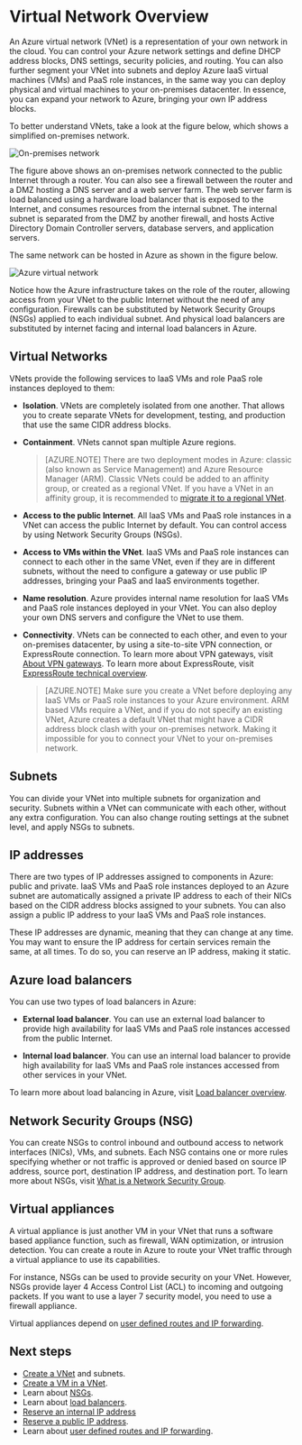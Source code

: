<properties
   pageTitle="Azure Virtual Network (VNet) Overview"
   description="Learn about virtual networks (VNets) in Azure"
   services="virtual-network"
   documentationCenter="na"
   authors="telmosampaio"
   manager="carmonm"
   editor="tysonn" />
<tags
	ms.service="virtual-network"
	ms.date="10/29/2015"
	wacn.date=""/>

# Virtual Network Overview

An Azure virtual network (VNet) is a representation of your own network in the cloud. You can control your Azure network settings and define DHCP address blocks, DNS settings, security policies, and routing. You can also further segment your VNet into subnets and deploy Azure IaaS virtual machines (VMs) and PaaS role instances, in the same way you can deploy physical and virtual machines to your on-premises datacenter. In essence, you can expand your network to Azure, bringing your own IP address blocks. 

To better understand VNets, take a look at the figure below, which shows a simplified on-premises network.

![On-premises network](./media/virtual-networks-overview/figure01.png)

The figure above shows an on-premises network connected to the public Internet through a router. You can also see a firewall between the router and a DMZ hosting a DNS server and a web server farm. The web server farm is load balanced using a hardware load balancer that is exposed to the Internet, and consumes resources from the internal subnet. The internal subnet is separated from the DMZ by another firewall, and hosts Active Directory Domain Controller servers, database servers, and application servers.

The same network can be hosted in Azure as shown in the figure below.

![Azure virtual network](./media/virtual-networks-overview/figure02.png)

Notice how the Azure infrastructure takes on the role of the router, allowing access from your VNet to the public Internet without the need of any configuration. Firewalls can be substituted by Network Security Groups (NSGs) applied to each individual subnet. And physical load balancers are substituted by internet facing and internal load balancers in Azure.

## Virtual Networks

VNets provide the following services to IaaS VMs and role PaaS role instances deployed to them:

- **Isolation**. VNets are completely isolated from one another. That allows you to create separate VNets for development, testing, and production that use the same CIDR address blocks.

- **Containment**. VNets cannot span multiple Azure regions. 

    >[AZURE.NOTE] There are two deployment modes in Azure: classic (also known as Service Management) and Azure Resource Manager (ARM). Classic VNets could be added to an affinity group, or created as a regional VNet. If you have a VNet in an affinity group, it is recommended to [migrate it to a regional VNet](/documentation/articles/virtual-networks-migrate-to-regional-vnet). 

- **Access to the public Internet**. All IaaS VMs and PaaS role instances in a VNet can access the public Internet by default. You can control access by using Network Security Groups (NSGs).

- **Access to VMs within the VNet**. IaaS VMs and PaaS role instances can connect to each other in the same VNet, even if they are in different subnets, without the need to configure a gateway or use public IP addresses, bringing your PaaS and IaaS environments together.

- **Name resolution**. Azure provides internal name resolution for IaaS VMs and PaaS role instances deployed in your VNet. You can also deploy your own DNS servers and configure the VNet to use them.

- **Connectivity**. VNets can be connected to each other, and even to your on-premises datacenter, by using a site-to-site VPN connection, or ExpressRoute connection. To learn more about VPN gateways, visit [About VPN gateways](/documentation/articles/vpn-gateway-about-vpngateways). To learn more about ExpressRoute, visit [ExpressRoute technical overview](/documentation/articles/expressroute-introduction).

    >[AZURE.NOTE] Make sure you create a VNet before deploying any IaaS VMs or PaaS role instances to your Azure environment. ARM based VMs require a VNet, and if you do not specify an existing VNet, Azure creates a default VNet that might have a CIDR address block clash with your on-premises network. Making it impossible for you to connect your VNet to your on-premises network.

## Subnets

You can divide your VNet into multiple subnets for organization and security. Subnets within a VNet can communicate with each other, without any extra configuration. You can also change routing settings at the subnet level, and apply NSGs to subnets.

## IP addresses

There are two types of IP addresses assigned to components in Azure: public and private. IaaS VMs and PaaS role instances deployed to an Azure subnet are automatically assigned a private IP address to each of their NICs based on the CIDR address blocks assigned to your subnets. You can also assign a public IP address to your IaaS VMs and PaaS role instances. 

These IP addresses are dynamic, meaning that they can change at any time. You may want to ensure the IP address for certain services remain the same, at all times. To do so, you can reserve an IP address, making it static.

## Azure load balancers

You can use two types of load balancers in Azure:

- **External load balancer**. You can use an external load balancer to provide high availability for IaaS VMs and PaaS role instances accessed from the public Internet.

- **Internal load balancer**. You can use an internal load balancer to provide high availability for IaaS VMs and PaaS role instances accessed from other services in your VNet.

To learn more about load balancing in Azure, visit [Load balancer overview](/documentation/articles/load-balancer-overview).

## Network Security Groups (NSG)

You can create NSGs to control inbound and outbound access to network interfaces (NICs), VMs, and subnets. Each NSG contains one or more rules specifying whether or not traffic is approved or denied based on source IP address, source port, destination IP address, and destination port. To learn more about NSGs, visit [What is a Network Security Group](/documentation/articles/virtual-networks-nsg).

## Virtual appliances

A virtual appliance is just another VM in your VNet that runs a software based appliance function, such as firewall, WAN optimization, or intrusion detection. You can create a route in Azure to route your VNet traffic through a virtual appliance to use its capabilities.

For instance, NSGs can be used to provide security on your VNet. However, NSGs provide layer 4 Access Control List (ACL) to incoming and outgoing packets. If you want to use a layer 7 security model, you need to use a firewall appliance.

Virtual appliances depend on [user defined routes and IP forwarding](/documentation/articles/virtual-networks-udr-overview).

## Next steps

- [Create a VNet](/documentation/articles/virtual-networks-create-vnet-arm-pportal) and subnets.
- [Create a VM in a VNet](/documentation/articles/virtual-machines-windows-tutorial).
- Learn about [NSGs](/documentation/articles/virtual-networks-nsg).
- Learn about [load balancers](/documentation/articles/load-balancer-overview).
- [Reserve an internal IP address](/documentation/articles/virtual-networks-reserved-private-ip)
- [Reserve a public IP address](/documentation/articles/virtual-networks-reserved-public-ip).
- Learn about [user defined routes and IP forwarding](/documentation/articles/virtual-networks-udr-overview).

